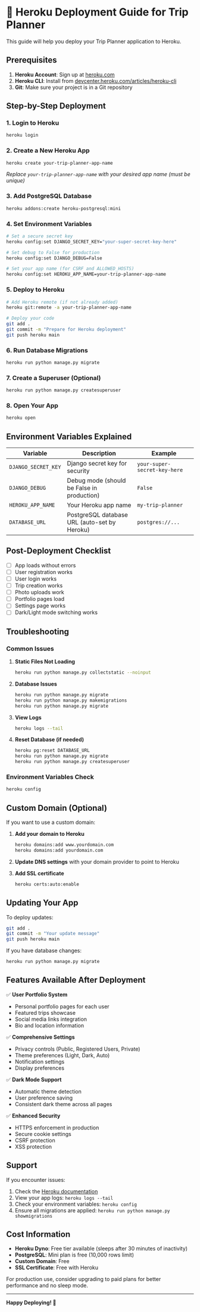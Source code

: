 # 🚀 Heroku Deployment Guide for Trip Planner

This guide will help you deploy your Trip Planner application to Heroku.

## Prerequisites

1. **Heroku Account**: Sign up at [heroku.com](https://heroku.com)
2. **Heroku CLI**: Install from [devcenter.heroku.com/articles/heroku-cli](https://devcenter.heroku.com/articles/heroku-cli)
3. **Git**: Make sure your project is in a Git repository

## Step-by-Step Deployment

### 1. Login to Heroku
```bash
heroku login
```

### 2. Create a New Heroku App
```bash
heroku create your-trip-planner-app-name
```
*Replace `your-trip-planner-app-name` with your desired app name (must be unique)*

### 3. Add PostgreSQL Database
```bash
heroku addons:create heroku-postgresql:mini
```

### 4. Set Environment Variables
```bash
# Set a secure secret key
heroku config:set DJANGO_SECRET_KEY="your-super-secret-key-here"

# Set debug to False for production
heroku config:set DJANGO_DEBUG=False

# Set your app name (for CSRF and ALLOWED_HOSTS)
heroku config:set HEROKU_APP_NAME=your-trip-planner-app-name
```

### 5. Deploy to Heroku
```bash
# Add Heroku remote (if not already added)
heroku git:remote -a your-trip-planner-app-name

# Deploy your code
git add .
git commit -m "Prepare for Heroku deployment"
git push heroku main
```

### 6. Run Database Migrations
```bash
heroku run python manage.py migrate
```

### 7. Create a Superuser (Optional)
```bash
heroku run python manage.py createsuperuser
```

### 8. Open Your App
```bash
heroku open
```

## Environment Variables Explained

| Variable | Description | Example |
|----------|-------------|---------|
| `DJANGO_SECRET_KEY` | Django secret key for security | `your-super-secret-key-here` |
| `DJANGO_DEBUG` | Debug mode (should be False in production) | `False` |
| `HEROKU_APP_NAME` | Your Heroku app name | `my-trip-planner` |
| `DATABASE_URL` | PostgreSQL database URL (auto-set by Heroku) | `postgres://...` |

## Post-Deployment Checklist

- [ ] App loads without errors
- [ ] User registration works
- [ ] User login works
- [ ] Trip creation works
- [ ] Photo uploads work
- [ ] Portfolio pages load
- [ ] Settings page works
- [ ] Dark/Light mode switching works

## Troubleshooting

### Common Issues

1. **Static Files Not Loading**
   ```bash
   heroku run python manage.py collectstatic --noinput
   ```

2. **Database Issues**
   ```bash
   heroku run python manage.py migrate
   heroku run python manage.py makemigrations
   heroku run python manage.py migrate
   ```

3. **View Logs**
   ```bash
   heroku logs --tail
   ```

4. **Reset Database (if needed)**
   ```bash
   heroku pg:reset DATABASE_URL
   heroku run python manage.py migrate
   heroku run python manage.py createsuperuser
   ```

### Environment Variables Check
```bash
heroku config
```

## Custom Domain (Optional)

If you want to use a custom domain:

1. **Add your domain to Heroku**
   ```bash
   heroku domains:add www.yourdomain.com
   heroku domains:add yourdomain.com
   ```

2. **Update DNS settings** with your domain provider to point to Heroku

3. **Add SSL certificate**
   ```bash
   heroku certs:auto:enable
   ```

## Updating Your App

To deploy updates:

```bash
git add .
git commit -m "Your update message"
git push heroku main
```

If you have database changes:
```bash
heroku run python manage.py migrate
```

## Features Available After Deployment

✅ **User Portfolio System**
- Personal portfolio pages for each user
- Featured trips showcase
- Social media links integration
- Bio and location information

✅ **Comprehensive Settings**
- Privacy controls (Public, Registered Users, Private)
- Theme preferences (Light, Dark, Auto)
- Notification settings
- Display preferences

✅ **Dark Mode Support**
- Automatic theme detection
- User preference saving
- Consistent dark theme across all pages

✅ **Enhanced Security**
- HTTPS enforcement in production
- Secure cookie settings
- CSRF protection
- XSS protection

## Support

If you encounter issues:

1. Check the [Heroku documentation](https://devcenter.heroku.com/)
2. View your app logs: `heroku logs --tail`
3. Check your environment variables: `heroku config`
4. Ensure all migrations are applied: `heroku run python manage.py showmigrations`

## Cost Information

- **Heroku Dyno**: Free tier available (sleeps after 30 minutes of inactivity)
- **PostgreSQL**: Mini plan is free (10,000 rows limit)
- **Custom Domain**: Free
- **SSL Certificate**: Free with Heroku

For production use, consider upgrading to paid plans for better performance and no sleep mode.

---

**Happy Deploying! 🚀**
